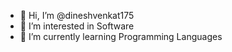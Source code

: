 - 👋 Hi, I’m @dineshvenkat175
- 👀 I’m interested in Software
- 🌱 I’m currently learning Programming Languages
